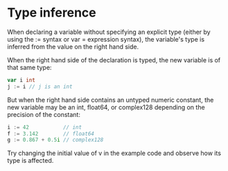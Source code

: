 # Type inference
When declaring a variable without specifying an explicit type (either by using the := syntax or var = expression syntax), the variable's type is inferred from the value on the right hand side.

When the right hand side of the declaration is typed, the new variable is of that same type:

```go
var i int
j := i // j is an int
```
But when the right hand side contains an untyped numeric constant, the new variable may be an int, float64, or complex128 depending on the precision of the constant:

```go
i := 42           // int
f := 3.142        // float64
g := 0.867 + 0.5i // complex128
```
Try changing the initial value of v in the example code and observe how its type is affected.